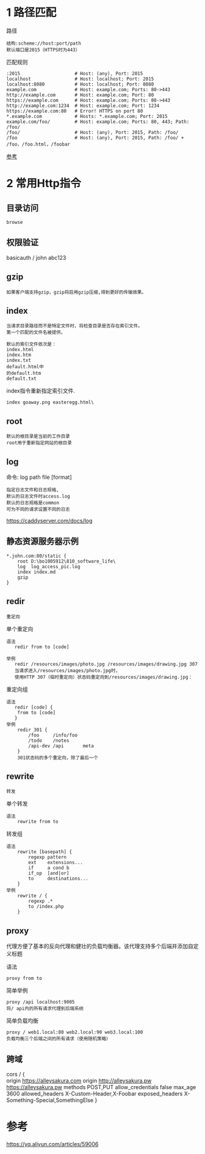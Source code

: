 



# 1 路径匹配

路径

    结构:scheme://host:port/path
    默认端口是2015（HTTPS时为443）
   
匹配规则 

```
:2015                    # Host: (any), Port: 2015
localhost                # Host: localhost; Port: 2015
localhost:8080           # Host: localhost; Port: 8080
example.com              # Host: example.com; Ports: 80->443
http://example.com       # Host: example.com; Port: 80
https://example.com      # Host: example.com; Ports: 80->443
http://example.com:1234  # Host: example.com; Port: 1234
https://example.com:80   # Error! HTTPS on port 80
*.example.com            # Hosts: *.example.com; Port: 2015
example.com/foo/         # Host: example.com; Ports: 80, 443; Path: /foo/
/foo/                    # Host: (any), Port: 2015, Path: /foo/
/foo                     # Host: (any), Port: 2015, Path: /foo/ + /foo，/foo.html，/foobar
```


[参考](https://caddyserver.com/docs/http-caddyfile)




# 2 常用Http指令


## 目录访问

    browse
    
## 权限验证

basicauth / john abc123    


## gzip

    如果客户端支持gzip，gzip将启用gzip压缩,得到更好的传输效果。
    

## index


    当请求目录路径而不是特定文件时，将检查目录是否存在索引文件。
    第一个匹配的文件名被提供。
    
    默认的索引文件依次是：
    index.html
    index.htm
    index.txt
    default.html中
    的default.htm
    default.txt


index指令重新指定索引文件.

    index goaway.png easteregg.html\
    
## root 

    默认的根目录是当前的工作目录
    root用于重新指定网站的根目录
    
## log

        
命令: log path file [format]

    指定日志文件和日志规格,
    默认的日志文件时access.log
    默认的日志规格是common
    可为不同的请求设置不同的日志
    

https://caddyserver.com/docs/log


##  静态资源服务器示例

```
*.john.com:80/static {
    root D:\bo1005912\810_software_life\
	log  log_access_pic.log
	index index.md
	gzip
}
```




## redir

    重定向

单个重定向

    语法 
       redir from to [code]
      
    举例 
       redir /resources/images/photo.jpg /resources/images/drawing.jpg 307
       当请求进入/resources/images/photo.jpg时，
       使用HTTP 307（临时重定向）状态码重定向到/resources/images/drawing.jpg：
       

重定向组

    语法
       redir [code] {
        from to [code]
       }
    举例
        redir 301 {
            /foo     /info/foo
            /todo    /notes
            /api-dev /api       meta
        } 
        301状态码的多个重定向，除了最后一个
   
   

## rewrite 

    转发
    
单个转发
    
    语法
        rewrite from to

转发组  
    
    语法    
        rewrite [basepath] {
            regexp pattern
            ext    extensions...
            if     a cond b
            if_op  [and|or]
            to     destinations...
        }  
    举例
        rewrite / {
            regexp .*
            to /index.php
        }          

## proxy

代理方便了基本的反向代理和健壮的负载均衡器。该代理支持多个后端并添加自定义标题


语法

    proxy from to

简单举例

    proxy /api localhost:9005
    将/ api内的所有请求代理到后端系统

简单负载均衡

    proxy / web1.local:80 web2.local:90 web3.local:100
    负载均衡三个后端之间的所有请求（使用随机策略）



## 跨域

cors / {  
    origin            https://alleysakura.com
    origin            http://alleysakura.pw https://alleysakura.pw
    methods           POST,PUT
    allow_credentials false
    max_age           3600
    allowed_headers   X-Custom-Header,X-Foobar
    exposed_headers   X-Something-Special,SomethingElse
}



# 参考

https://yq.aliyun.com/articles/59006